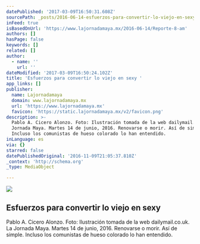 ```yaml
---
datePublished: '2017-03-09T16:50:31.608Z'
sourcePath: _posts/2016-06-14-esfuerzos-para-convertir-lo-viejo-en-sexy.md
inFeed: true
isBasedOnUrl: 'https://www.lajornadamaya.mx/2016-06-14/Reporte-8-am'
authors: []
hasPage: false
keywords: []
related: []
author:
  - name: ''
    url: ''
dateModified: '2017-03-09T16:50:24.102Z'
title: 'Esfuerzos para convertir lo viejo en sexy '
app_links: []
publisher:
  name: Lajornadamaya
  domain: www.lajornadamaya.mx
  url: 'https://www.lajornadamaya.mx'
  favicon: 'https://static.lajornadamaya.mx/v2/favicon.png'
description: >-
  Pablo A. Cicero Alonzo. Foto: Ilustración tomada de la web dailymail.co.uk. La
  Jornada Maya. Martes 14 de junio, 2016. Renovarse o morir. Así de simple.
  Incluso los comunistas de hueso colorado lo han entendido.
inLanguage: es
via: {}
starred: false
datePublishedOriginal: '2016-11-09T21:05:37.810Z'
_context: 'http://schema.org'
_type: MediaObject

---
```

<article style=""><img src="https://s3-us-west-2.amazonaws.com/the-grid-img/p/3c1546804b886532a7cb9728ca80e26d7d7dc5f4.jpg" /><h1>Esfuerzos para convertir lo viejo en sexy </h1><p>Pablo A. Cicero Alonzo. Foto: Ilustración tomada de la web dailymail.co.uk. La Jornada Maya. Martes 14 de junio, 2016. Renovarse o morir. Así de simple. Incluso los comunistas de hueso colorado lo han entendido.</p></article>